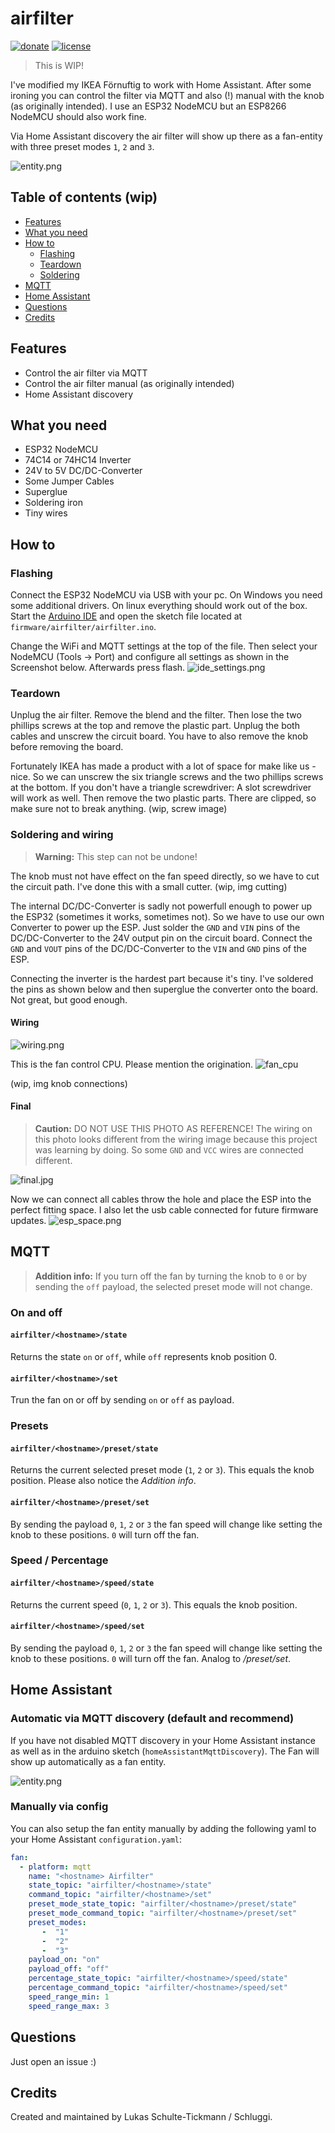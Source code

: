 # airfilter
[![donate](https://img.shields.io/badge/donate-PayPal-blue.svg)](https://www.paypal.com/cgi-bin/webscr?cmd=_s-xclick&hosted_button_id=KPG2MY37LCC24&source=url)
[![license](https://img.shields.io/badge/license-MIT-yellow.svg)](https://github.com/Schluggi/airfilter/blob/master/LICENSE.txt)

> This is WIP!

I've modified my IKEA Förnuftig to work with Home Assistant. After some ironing you can control the filter via MQTT and
also (!) manual with the knob (as originally intended).
I use an ESP32 NodeMCU but an ESP8266 NodeMCU should also work fine.

Via Home Assistant discovery the air filter will show up there as a fan-entity with three preset modes `1`, `2` and `3`.

![entity.png](images/entity.png)

## Table of contents (wip)
- [Features]()
- [What you need]()
- [How to]()
  - [Flashing]()
  - [Teardown]()
  - [Soldering]()
- [MQTT]()
- [Home Assistant]()
- [Questions]()
- [Credits]()

## Features
- Control the air filter via MQTT
- Control the air filter manual (as originally intended)
- Home Assistant discovery

## What you need
- ESP32 NodeMCU
- 74C14 or 74HC14 Inverter
- 24V to 5V DC/DC-Converter
- Some Jumper Cables
- Superglue
- Soldering iron
- Tiny wires


## How to
### Flashing
Connect the ESP32 NodeMCU via USB with your pc. On Windows you need some additional drivers. On linux everything should 
work out of the box. 
Start the [Arduino IDE](https://www.arduino.cc/en/software) and open the sketch file located at 
`firmware/airfilter/airfilter.ino`.

Change the WiFi and MQTT settings at the top of the file. Then select your NodeMCU (Tools -> Port) and
configure all settings as shown in the Screenshot below. Afterwards press flash.
![ide_settings.png](images/ide_settings.png)


### Teardown
Unplug the air filter. 
Remove the blend and the filter. Then lose the two phillips screws at the top and remove the plastic part. Unplug the 
both cables and unscrew the circuit board. You have to also remove the knob before removing the board.

Fortunately IKEA has made a product with a lot of space for make like us - nice. So we can unscrew the six triangle 
screws and the two phillips screws at the bottom. If you don't have a triangle screwdriver: A slot screwdriver will 
work as well. Then remove the two plastic parts. There are clipped, so make sure not to break anything.
(wip, screw image)

### Soldering and wiring
> **Warning:** This step can not be undone!
 
The knob must not have effect on the fan speed directly, so we have to cut the circuit path. I've done this with a 
small cutter.
(wip, img cutting)

The internal DC/DC-Converter is sadly not powerfull enough to power up the ESP32 (sometimes it works, sometimes not).
So we have to use our own Converter to power up the ESP. Just solder the `GND` and `VIN` pins of the DC/DC-Converter to
the 24V output pin on the circuit board. Connect the `GND` and `VOUT` pins of the DC/DC-Converter to the `VIN` and 
`GND` pins of the ESP.

Connecting the inverter is the hardest part because it's tiny. I've soldered the pins as shown below and then superglue 
the converter onto the board. Not great, but good enough.


#### Wiring
![wiring.png](images/wiring.jpg)

This is the fan control CPU. Please mention the origination. 
![fan_cpu](images/fan_cpu.png)

(wip, img knob connections)

#### Final
> **Caution:** DO NOT USE THIS PHOTO AS REFERENCE! 
> The wiring on this photo looks different from the wiring image because this project
> was learning by doing. So some `GND` and `VCC` wires are connected different.

![final.jpg](images/final.jpg)

Now we can connect all cables throw the hole and place the ESP into the perfect fitting space. I also let the usb cable
connected for future firmware updates. 
![esp_space.png](images/esp_space.png)


## MQTT
> **Addition info:** If you turn off the fan by turning the knob to `0` or by sending the `off` payload, the 
> selected preset mode will not change. 

### On and off
#### `airfilter/<hostname>/state`
Returns the state `on` or `off`, while `off` represents knob position 0.

#### `airfilter/<hostname>/set`
Trun the fan on or off by sending `on` or `off` as payload. 

### Presets
#### `airfilter/<hostname>/preset/state`
Returns the current selected preset mode (`1`, `2` or `3`). This equals the knob position. 
Please also notice the *Addition info*.

#### `airfilter/<hostname>/preset/set`
By sending the payload `0`, `1`, `2` or `3` the fan speed will change like setting the knob to these positions.
`0` will turn off the fan.

### Speed / Percentage
#### `airfilter/<hostname>/speed/state`
Returns the current speed (`0`, `1`, `2` or `3`). This equals the knob position.

#### `airfilter/<hostname>/speed/set`
By sending the payload `0`, `1`, `2` or `3` the fan speed will change like setting the knob to these positions.
`0` will turn off the fan. Analog to _/preset/set_.


## Home Assistant
### Automatic via MQTT discovery (default and recommend)
If you have not disabled MQTT discovery in your Home Assistant instance as well as in the arduino sketch 
(`homeAssistantMqttDiscovery`). The Fan will show up automatically as a fan entity.

![entity.png](images/entity.png)

### Manually via config
You can also setup the fan entity manually by adding the following yaml to your Home Assistant `configuration.yaml`:
```yaml
fan:
  - platform: mqtt
    name: "<hostname> Airfilter"
    state_topic: "airfilter/<hostname>/state"
    command_topic: "airfilter/<hostname>/set"
    preset_mode_state_topic: "airfilter/<hostname>/preset/state"
    preset_mode_command_topic: "airfilter/<hostname>/preset/set"
    preset_modes:
       -  "1"
       -  "2"
       -  "3"
    payload_on: "on"
    payload_off: "off"
    percentage_state_topic: "airfilter/<hostname>/speed/state"
    percentage_command_topic: "airfilter/<hostname>/speed/set"    
    speed_range_min: 1
    speed_range_max: 3
```


## Questions
Just open an issue :)

## Credits 
Created and maintained by Lukas Schulte-Tickmann / Schluggi.
